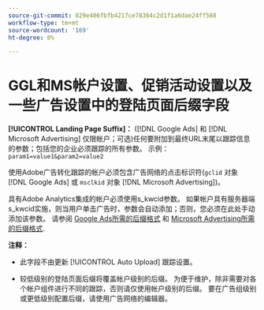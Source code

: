 ```yaml
---
source-git-commit: 029e406fbfb4217ce78364c2d1f1a6dae24ff588
workflow-type: tm+mt
source-wordcount: '169'
ht-degree: 0%

---
```

# GGL和MS帐户设置、促销活动设置以及一些广告设置中的登陆页面后缀字段

**[!UICONTROL Landing Page Suffix]：** ([!DNL Google Ads] 和 [!DNL Microsoft Advertising] 仅限帐户；可选)任何要附加到最终URL末尾以跟踪信息的参数；包括您的企业必须跟踪的所有参数。 示例： `param1=value1&param2=value2`

使用Adobe广告转化跟踪的帐户必须包含广告网络的点击标识符(`gclid` 对象 [!DNL Google Ads] 或 `msclkid` 对象 [!DNL Microsoft Advertising])。

具有Adobe Analytics集成的帐户必须使用s_kwcid参数。 如果帐户具有服务器端s_kwcid实施，则当用户单击广告时，参数会自动添加；否则，您必须在此处手动添加该参数。 请参阅 [Google Ads所需的后缀格式](/help/search-social-commerce/tracking/formats-click-tracking-google.md) 和 [Microsoft Advertising所需的后缀格式](/help/search-social-commerce/tracking/formats-click-tracking-microsoft.md).

**注释：**

* 此字段不由更新 [!UICONTROL Auto Upload] 跟踪设置。

* 较低级别的登陆页面后缀将覆盖帐户级别的后缀。 为便于维护，除非需要对各个帐户组件进行不同的跟踪，否则请仅使用帐户级别的后缀。 要在广告组级别或更低级别配置后缀，请使用广告网络的编辑器。
